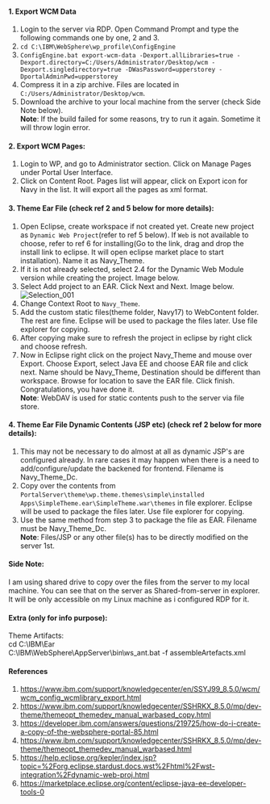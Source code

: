 #### 1. Export WCM Data
1. Login to the server via RDP. Open Command Prompt and type the following commands one by one, 2 and 3.  
2. `cd C:\IBM\WebSphere\wp_profile\ConfigEngine`  
3. `ConfigEngine.bat export-wcm-data -Dexport.allLibraries=true -Dexport.directory=C:/Users/Administrator/Desktop/wcm -Dexport.singledirectory=true -DWasPassword=upperstorey -DportalAdminPwd=upperstorey`  
4. Compress it in a zip archive. Files are located in `C:/Users/Administrator/Desktop/wcm`.
5. Download the archive to your local machine from the server (check Side Note below).   
**Note**: If the build failed for some reasons, try to run it again. Sometime it will throw login error.

#### 2. Export WCM Pages: 
1. Login to WP, and go to Administrator section. Click on Manage Pages under Portal User Interface.  
2. Click on Content Root. Pages list will appear, click on Export icon for Navy in the list. It will export all the pages as xml format.  

#### 3. Theme Ear File (check ref 2 and 5 below for more details):
1. Open Eclipse, create workspace if not created yet. Create new project as `Dynamic Web Project`(refer to ref 5 below). If `Web` is not available to choose, refer to ref 6 for installing(Go to the link, drag and drop the install link to eclipse. It will open eclipse market place to start installation). Name it as Navy_Theme.  
3. If it is not already selected, select 2.4 for the Dynamic Web Module version while creating the project. Image below.
4. Select Add project to an EAR. Click Next and Next.  Image below.
  ![Selection_001](/uploads/e9e73d83e7e11f0a341a21fff9c6d11a/Selection_001.png)
5. Change Context Root to `Navy_Theme`.
6. Add the custom static files(theme folder, Navy17) to WebContent folder. The rest are fine. Eclipse will be used to package the files later. Use file explorer for copying.
7. After copying make sure to refresh the project in eclipse by right click and choose refresh.  
8. Now in Eclipse right click on the project Navy_Theme and mouse over Export. Choose Export, select Java EE and choose EAR file and click next. Name should be Navy_Theme, Destination should be different than workspace. Browse for location to save the EAR file. Click finish. Congratulations, you have done it.  
**Note**: WebDAV is used for static contents push to the server via file store.  

#### 4. Theme Ear File Dynamic Contents (JSP etc) (check ref 2 below for more details):  
1. This may not be necessary to do almost at all as dynamic JSP's are configured already. In rare cases it may happen when there is a need to add/configure/update the backened for frontend. Filename is Navy_Theme_Dc.  
2. Copy over the contents from `PortalServer\theme\wp.theme.themes\simple\installed Apps\SimpleTheme.ear\SimpleTheme.war\themes` in file explorer. Eclipse will be used to package the files later. Use file explorer for copying.  
3. Use the same method from step 3 to package the file as EAR. Filename must be Navy_Theme_Dc.  
**Note**: Files/JSP or any other file(s) has to be directly modified on the server 1st.  

#### Side Note:
I am using shared drive to copy over the files from the server to my local machine. You can see that on the server as Shared-from-server in explorer. It will be only accessible on my Linux machine as i configured RDP for it.  

#### Extra (only for info purpose):
Theme Artifacts:  
cd C:\IBM\Ear  
C:\IBM\WebSphere\AppServer\bin\ws_ant.bat -f assembleArtefacts.xml  

#### References
1. https://www.ibm.com/support/knowledgecenter/en/SSYJ99_8.5.0/wcm/wcm_config_wcmlibrary_export.html  
2. https://www.ibm.com/support/knowledgecenter/SSHRKX_8.5.0/mp/dev-theme/themeopt_themedev_manual_warbased_copy.html  
3. https://developer.ibm.com/answers/questions/219725/how-do-i-create-a-copy-of-the-websphere-portal-85.html  
4. https://www.ibm.com/support/knowledgecenter/SSHRKX_8.5.0/mp/dev-theme/themeopt_themedev_manual_warbased.html  
5. https://help.eclipse.org/kepler/index.jsp?topic=%2Forg.eclipse.stardust.docs.wst%2Fhtml%2Fwst-integration%2Fdynamic-web-proj.html
6. https://marketplace.eclipse.org/content/eclipse-java-ee-developer-tools-0